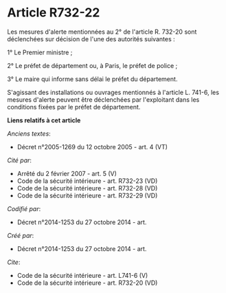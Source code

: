 # Article R732-22

Les mesures d'alerte mentionnées au 2° de l'article R. 732-20 sont déclenchées sur décision de l'une des autorités
suivantes : 

1° Le Premier ministre ; 

2° Le préfet de département ou, à Paris, le préfet de police ; 

3° Le maire qui informe sans délai le préfet du département. 

S'agissant des installations ou ouvrages mentionnés à l'article L. 741-6, les mesures d'alerte peuvent être déclenchées par
l'exploitant dans les conditions fixées par le préfet de département.

**Liens relatifs à cet article**

_Anciens textes_:

  - Décret n°2005-1269 du 12 octobre 2005 - art. 4 (VT)

_Cité par_:

  - Arrêté du 2 février 2007 - art. 5 (V)
  - Code de la sécurité intérieure - art. R732-23 (VD)
  - Code de la sécurité intérieure - art. R732-28 (VD)
  - Code de la sécurité intérieure - art. R732-29 (VD)

_Codifié par_:

  - Décret n°2014-1253 du 27 octobre 2014 - art.

_Créé par_:

  - Décret n°2014-1253 du 27 octobre 2014 - art.

_Cite_:

  - Code de la sécurité intérieure - art. L741-6 (V)
  - Code de la sécurité intérieure - art. R732-20 (VD)
